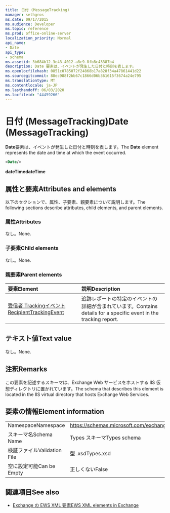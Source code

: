 ```yaml
---
title: 日付 (MessageTracking)
manager: sethgros
ms.date: 09/17/2015
ms.audience: Developer
ms.topic: reference
ms.prod: office-online-server
localization_priority: Normal
api_name:
- Date
api_type:
- schema
ms.assetid: 3b684b12-3e43-4012-a8c9-8fb8c43387b4
description: Date 要素は、イベントが発生した日付と時刻を表します。
ms.openlocfilehash: 0851c0785072f24868b17a828f34a47861441d22
ms.sourcegitcommit: 88ec988f2bb67c1866d06b361615f3674a24e795
ms.translationtype: MT
ms.contentlocale: ja-JP
ms.lasthandoff: 06/03/2020
ms.locfileid: "44459266"
---
```

# <a name="date-messagetracking"></a><span data-ttu-id="402c5-103">日付 (MessageTracking)</span><span class="sxs-lookup"><span data-stu-id="402c5-103">Date (MessageTracking)</span></span>

<span data-ttu-id="402c5-104">**Date**要素は、イベントが発生した日付と時刻を表します。</span><span class="sxs-lookup"><span data-stu-id="402c5-104">The **Date** element represents the date and time at which the event occurred.</span></span> 
  
```XML
<Date/>
```

 <span data-ttu-id="402c5-105">**dateTime**</span><span class="sxs-lookup"><span data-stu-id="402c5-105">**dateTime**</span></span>
## <a name="attributes-and-elements"></a><span data-ttu-id="402c5-106">属性と要素</span><span class="sxs-lookup"><span data-stu-id="402c5-106">Attributes and elements</span></span>

<span data-ttu-id="402c5-107">以下のセクションで、属性、子要素、親要素について説明します。</span><span class="sxs-lookup"><span data-stu-id="402c5-107">The following sections describe attributes, child elements, and parent elements.</span></span>
  
### <a name="attributes"></a><span data-ttu-id="402c5-108">属性</span><span class="sxs-lookup"><span data-stu-id="402c5-108">Attributes</span></span>

<span data-ttu-id="402c5-109">なし。</span><span class="sxs-lookup"><span data-stu-id="402c5-109">None.</span></span>
  
### <a name="child-elements"></a><span data-ttu-id="402c5-110">子要素</span><span class="sxs-lookup"><span data-stu-id="402c5-110">Child elements</span></span>

<span data-ttu-id="402c5-111">なし。</span><span class="sxs-lookup"><span data-stu-id="402c5-111">None.</span></span>
  
### <a name="parent-elements"></a><span data-ttu-id="402c5-112">親要素</span><span class="sxs-lookup"><span data-stu-id="402c5-112">Parent elements</span></span>

|<span data-ttu-id="402c5-113">**要素**</span><span class="sxs-lookup"><span data-stu-id="402c5-113">**Element**</span></span>|<span data-ttu-id="402c5-114">**説明**</span><span class="sxs-lookup"><span data-stu-id="402c5-114">**Description**</span></span>|
|:-----|:-----|
|[<span data-ttu-id="402c5-115">受信者 Trackingイベント</span><span class="sxs-lookup"><span data-stu-id="402c5-115">RecipientTrackingEvent</span></span>](recipienttrackingevent.md) <br/> |<span data-ttu-id="402c5-116">追跡レポートの特定のイベントの詳細が含まれています。</span><span class="sxs-lookup"><span data-stu-id="402c5-116">Contains details for a specific event in the tracking report.</span></span>  <br/> |
   
## <a name="text-value"></a><span data-ttu-id="402c5-117">テキスト値</span><span class="sxs-lookup"><span data-stu-id="402c5-117">Text value</span></span>

<span data-ttu-id="402c5-118">なし。</span><span class="sxs-lookup"><span data-stu-id="402c5-118">None.</span></span>
  
## <a name="remarks"></a><span data-ttu-id="402c5-119">注釈</span><span class="sxs-lookup"><span data-stu-id="402c5-119">Remarks</span></span>

<span data-ttu-id="402c5-120">この要素を記述するスキーマは、Exchange Web サービスをホストする IIS 仮想ディレクトリに置かれています。</span><span class="sxs-lookup"><span data-stu-id="402c5-120">The schema that describes this element is located in the IIS virtual directory that hosts Exchange Web Services.</span></span>
  
## <a name="element-information"></a><span data-ttu-id="402c5-121">要素の情報</span><span class="sxs-lookup"><span data-stu-id="402c5-121">Element information</span></span>

|||
|:-----|:-----|
|<span data-ttu-id="402c5-122">Namespace</span><span class="sxs-lookup"><span data-stu-id="402c5-122">Namespace</span></span>  <br/> |https://schemas.microsoft.com/exchange/services/2006/types  <br/> |
|<span data-ttu-id="402c5-123">スキーマ名</span><span class="sxs-lookup"><span data-stu-id="402c5-123">Schema Name</span></span>  <br/> |<span data-ttu-id="402c5-124">Types スキーマ</span><span class="sxs-lookup"><span data-stu-id="402c5-124">Types schema</span></span>  <br/> |
|<span data-ttu-id="402c5-125">検証ファイル</span><span class="sxs-lookup"><span data-stu-id="402c5-125">Validation File</span></span>  <br/> |<span data-ttu-id="402c5-126">型 .xsd</span><span class="sxs-lookup"><span data-stu-id="402c5-126">Types.xsd</span></span>  <br/> |
|<span data-ttu-id="402c5-127">空に設定可能</span><span class="sxs-lookup"><span data-stu-id="402c5-127">Can be Empty</span></span>  <br/> |<span data-ttu-id="402c5-128">正しくない</span><span class="sxs-lookup"><span data-stu-id="402c5-128">False</span></span>  <br/> |
   
## <a name="see-also"></a><span data-ttu-id="402c5-129">関連項目</span><span class="sxs-lookup"><span data-stu-id="402c5-129">See also</span></span>



- [<span data-ttu-id="402c5-130">Exchange の EWS XML 要素</span><span class="sxs-lookup"><span data-stu-id="402c5-130">EWS XML elements in Exchange</span></span>](ews-xml-elements-in-exchange.md)

